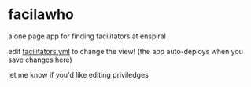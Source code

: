 # facilawho

a one page app for finding facilitators at enspiral

edit [facilitators.yml](https://github.com/mixmix/facilawho/blob/master/facilitators.yml) to change the view! 
(the app auto-deploys when you save changes here)

let me know if you'd like editing priviledges
